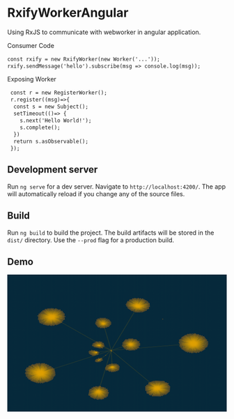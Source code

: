 # RxifyWorkerAngular

Using RxJS to communicate with webworker in angular application.

Consumer Code
 ```
 const rxify = new RxifyWorker(new Worker('...'));
 rxify.sendMessage('hello').subscribe(msg => console.log(msg));
 ```

Exposing Worker
```
 const r = new RegisterWorker();
 r.register((msg)=>{
  const s = new Subject();
  setTimeout(()=> {
    s.next('Hello World!');
    s.complete();
  })
  return s.asObservable();
 });
```


## Development server

Run `ng serve` for a dev server. Navigate to `http://localhost:4200/`. The app will automatically reload if you change any of the source files.


## Build

Run `ng build` to build the project. The build artifacts will be stored in the `dist/` directory. Use the `--prod` flag for a production build.

## Demo
![Consumer](/src/assets/force-layout.gif)

